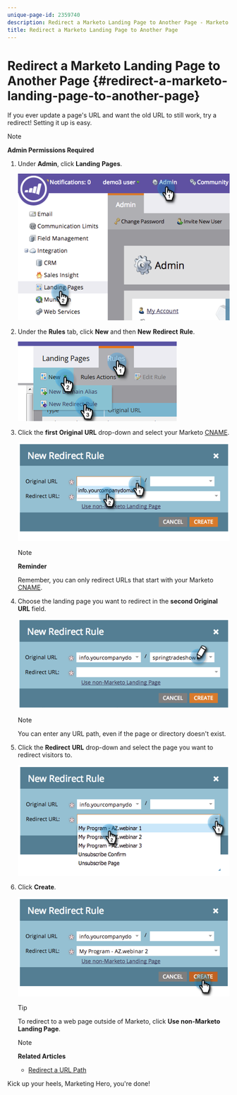```yaml
---
unique-page-id: 2359740
description: Redirect a Marketo Landing Page to Another Page - Marketo Docs - Product Documentation
title: Redirect a Marketo Landing Page to Another Page
---
```


# Redirect a Marketo Landing Page to Another Page {#redirect-a-marketo-landing-page-to-another-page}

If you ever update a page's URL and want the old URL to still work, try a redirect! Setting it up is easy.

>[!NOTE]
>
>**Admin Permissions Required**

1. Under **Admin**, click **Landing** **Pages**.

   ![](assets/image2014-9-25-15-3a43-3a39.png)

1. Under the **Rules** tab, click **New** and then **New** **Redirect** **Rule**.

   ![](assets/two-1.png)

1. Click the **first** **Original** **URL** drop-down and select your Marketo [CNAME](customize-your-landing-page-urls-with-a-cname.md).

   ![](assets/image2014-9-25-15-3a46-3a20.png)

   >[!NOTE]
   >
   >**Reminder**
   >
   >
   >Remember, you can only redirect URLs that start with your Marketo&nbsp; [CNAME](customize-your-landing-page-urls-with-a-cname.md).

1. Choose the landing page you want to redirect in the **second Original URL** field.

   ![](assets/image2014-9-25-15-3a47-3a20.png)

   >[!NOTE]
   >
   >You can enter any URL path, even if the page or directory doesn't exist.

1. Click the **Redirect** **URL** drop-down and select the page you want to redirect visitors to.

   ![](assets/image2014-9-25-15-3a47-3a53.png)

1. Click **Create**.

   ![](assets/image2014-9-25-15-3a48-3a5.png)

   >[!TIP]
   >
   >To redirect to a web page outside of Marketo, click **Use non-Marketo Landing Page**.

   >[!NOTE]
   >
   >**Related Articles**
   >
   >    
   >    
   >    * [Redirect a URL Path](../../../../product-docs/demand-generation/landing-pages/personalizing-landing-pages/redirect-a-url-path.md)
   >    
   >

Kick up your heels, Marketing Hero, you're done! 